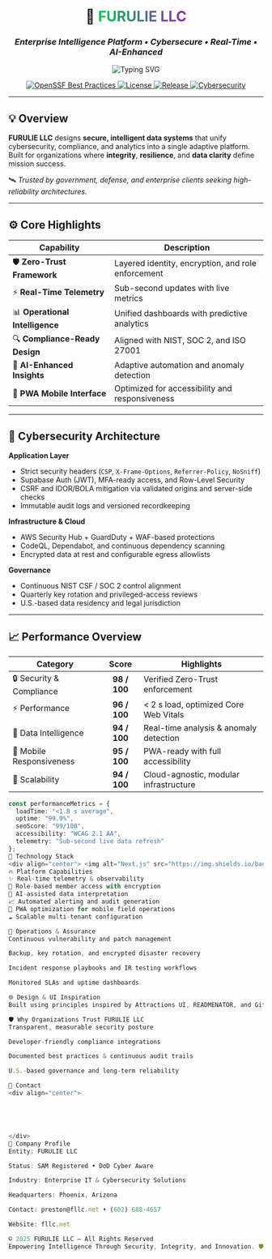 <h1 align="center">
  🚀 <span style="background: linear-gradient(90deg,#00C851,#9C27B0); -webkit-background-clip: text; color: transparent;">FURULIE LLC</span>
</h1>

<h3 align="center">
  <em>Enterprise Intelligence Platform • Cybersecure • Real-Time • AI-Enhanced</em>
</h3>

<p align="center">
  <img src="https://readme-typing-svg.herokuapp.com?font=Fira+Code&pause=1000&color=00C851&center=true&vCenter=true&width=800&lines=AI-Driven+Enterprise+Intelligence;Zero-Trust+Cybersecurity;Cloud-Native+Compliance;Real-Time+Telemetry+and+Data+Integrity" alt="Typing SVG" />
</p>

<div align="center">
  <a href="https://www.bestpractices.dev/en/users/45683">
    <img alt="OpenSSF Best Practices" src="https://img.shields.io/badge/OpenSSF%20Best%20Practices-Passing-00C851?style=for-the-badge&logo=openssf&logoColor=white">
  </a>
  <a href="LICENSE">
    <img alt="License" src="https://img.shields.io/badge/License-Commercial-FF6B35?style=for-the-badge&logo=creative-commons&logoColor=white">
  </a>
  <a href="https://github.com/PrestonFurulie/WebDevelopment/releases">
    <img alt="Release" src="https://img.shields.io/badge/Version-v3.2.0-9C27B0?style=for-the-badge&logo=github&logoColor=white">
  </a>
  <a href="#-cybersecurity-architecture">
    <img alt="Cybersecurity" src="https://img.shields.io/badge/Cybersecurity-Pro_Secure-0A84FF?style=for-the-badge&logo=shield&logoColor=white">
  </a>
</div>

---

## 💡 Overview
**FURULIE LLC** designs **secure, intelligent data systems** that unify cybersecurity, compliance, and analytics into a single adaptive platform.  
Built for organizations where **integrity**, **resilience**, and **data clarity** define mission success.

🛰️ *Trusted by government, defense, and enterprise clients seeking high-reliability architectures.*

---

## ⚙️ Core Highlights

| Capability | Description |
|-------------|--------------|
| 🛡️ **Zero-Trust Framework** | Layered identity, encryption, and role enforcement |
| ⚡ **Real-Time Telemetry** | Sub-second updates with live metrics |
| 📊 **Operational Intelligence** | Unified dashboards with predictive analytics |
| 🔍 **Compliance-Ready Design** | Aligned with NIST, SOC 2, and ISO 27001 |
| 🤖 **AI-Enhanced Insights** | Adaptive automation and anomaly detection |
| 📱 **PWA Mobile Interface** | Optimized for accessibility and responsiveness |

---

## 🔐 Cybersecurity Architecture

**Application Layer**
- Strict security headers (`CSP`, `X-Frame-Options`, `Referrer-Policy`, `NoSniff`)  
- Supabase Auth (JWT), MFA-ready access, and Row-Level Security  
- CSRF and IDOR/BOLA mitigation via validated origins and server-side checks  
- Immutable audit logs and versioned recordkeeping  

**Infrastructure & Cloud**
- AWS Security Hub + GuardDuty + WAF-based protections  
- CodeQL, Dependabot, and continuous dependency scanning  
- Encrypted data at rest and configurable egress allowlists  

**Governance**
- Continuous NIST CSF / SOC 2 control alignment  
- Quarterly key rotation and privileged-access reviews  
- U.S.-based data residency and legal jurisdiction  

---

## 📈 Performance Overview

<div align="center">

| Category | Score | Highlights |
|-----------|:-----:|------------|
| 🔒 Security & Compliance | **98 / 100** | Verified Zero-Trust enforcement |
| ⚡ Performance | **96 / 100** | < 2 s load, optimized Core Web Vitals |
| 🤖 Data Intelligence | **94 / 100** | Real-time analysis & anomaly detection |
| 📱 Mobile Responsiveness | **95 / 100** | PWA-ready with full accessibility |
| 🧩 Scalability | **94 / 100** | Cloud-agnostic, modular infrastructure |

</div>

```ts
const performanceMetrics = {
  loadTime: "<1.8 s average",
  uptime: "99.9%",
  seoScore: "99/100",
  accessibility: "WCAG 2.1 AA",
  telemetry: "Sub-second live data refresh"
};
🧠 Technology Stack
<div align="center"> <img alt="Next.js" src="https://img.shields.io/badge/Next.js-14-000000?style=for-the-badge&logo=nextdotjs&logoColor=white"> <img alt="TypeScript" src="https://img.shields.io/badge/TypeScript-Strict-3178C6?style=for-the-badge&logo=typescript&logoColor=white"> <img alt="React" src="https://img.shields.io/badge/React-18-61DAFB?style=for-the-badge&logo=react&logoColor=white"> <img alt="TailwindCSS" src="https://img.shields.io/badge/Tailwind-CSS-38B2AC?style=for-the-badge&logo=tailwindcss&logoColor=white"><br> <img alt="Supabase" src="https://img.shields.io/badge/Supabase-Auth%20%7C%20RLS-3ECF8E?style=for-the-badge&logo=supabase&logoColor=white"> <img alt="AWS" src="https://img.shields.io/badge/AWS-Security%20Hub%20%7C%20WAF-232F3E?style=for-the-badge&logo=amazonaws&logoColor=white"> <img alt="OpenAI" src="https://img.shields.io/badge/AI-Integrated-412991?style=for-the-badge&logo=openai&logoColor=white"> </div>
🔥 Platform Capabilities
✨ Real-time telemetry & observability
🔐 Role-based member access with encryption
🧮 AI-assisted data interpretation
📈 Automated alerting and audit generation
📱 PWA optimization for mobile field operations
☁️ Scalable multi-tenant configuration

🧩 Operations & Assurance
Continuous vulnerability and patch management

Backup, key rotation, and encrypted disaster recovery

Incident response playbooks and IR testing workflows

Monitored SLAs and uptime dashboards

🌐 Design & UI Inspiration
Built using principles inspired by Attractions UI, READMENATOR, and GitHub Profile README Generator — blending accessibility, clarity, and dynamic motion for a polished, professional interface.

🛡️ Why Organizations Trust FURULIE LLC
Transparent, measurable security posture

Developer-friendly compliance integrations

Documented best practices & continuous audit trails

U.S.-based governance and long-term reliability

💬 Contact
<div align="center">





</div>
💼 Company Profile
Entity: FURULIE LLC

Status: SAM Registered • DoD Cyber Aware

Industry: Enterprise IT & Cybersecurity Solutions

Headquarters: Phoenix, Arizona

Contact: preston@fllc.net • (602) 688-4657

Website: fllc.net

© 2025 FURULIE LLC — All Rights Reserved
Empowering Intelligence Through Security, Integrity, and Innovation. 🛡️
